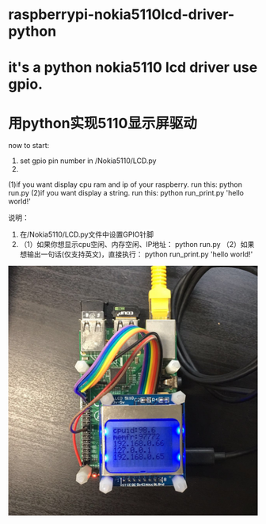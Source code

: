 # raspberrypi-nokia5110lcd-driver-python
# it's a python nokia5110 lcd driver use gpio.
# 用python实现5110显示屏驱动

now to start:
1. set gpio pin number in /Nokia5110/LCD.py
2. 
  (1)if you want display cpu ram and ip of your raspberry. run this:
     python run.py
  (2)if you want display a string. run this:
     python run_print.py 'hello world!'


说明：
1.  在/Nokia5110/LCD.py文件中设置GPIO针脚
2. 
    （1）如果你想显示cpu空闲、内存空闲、IP地址：
        python run.py
    （2）如果想输出一句话(仅支持英文)，直接执行：
        python run_print.py 'hello world!'
 
<img src="https://raw.githubusercontent.com/KevinKeWang/raspberrypi-nokia5110lcd-driver-python/master/IMG1.jpeg" alt="IMG1.jpeg">
